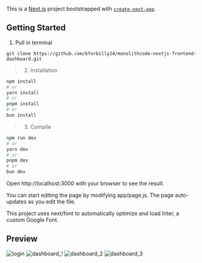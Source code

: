 This is a [Next.js](https://nextjs.org/) project bootstrapped with [`create-next-app`](https://github.com/vercel/next.js/tree/canary/packages/create-next-app).

## Getting Started

>

1. Pull in terminal

```
git clone https://github.com/bforbilly24/monolithcode-nextjs-frontend-dashboard.git
```

> 2. Installation

```bash
npm install
# or
yarn install
# or
pnpm install
# or
bun install
```

> 3. Compile

```bash
npm run dev
# or
yarn dev
# or
pnpm dev
# or
bun dev
```

Open http://localhost:3000 with your browser to see the result.

You can start editing the page by modifying app/page.js. The page auto-updates as you edit the file.

This project uses next/font to automatically optimize and load Inter, a custom Google Font.

## Preview

<img  alt="login" src="https://github.com/bforbilly24/monolithcode-nextjs-frontend-dashboard/assets/93701344/d2255edb-c870-4368-81d5-688a6ac8d031">
<img alt="dashboard_!" src="https://github.com/bforbilly24/monolithcode-nextjs-frontend-dashboard/assets/93701344/45a3f797-aeae-42b1-8d2b-175d9e5bb642">
<img alt="dashboard_2" src="https://github.com/bforbilly24/monolithcode-nextjs-frontend-dashboard/assets/93701344/d962aefa-1e50-41d0-be2d-6f88de568456">
<img alt="dashboard_3" src="https://github.com/bforbilly24/monolithcode-nextjs-frontend-dashboard/assets/93701344/62f35fe2-9a13-4932-811f-29c909b31248">
